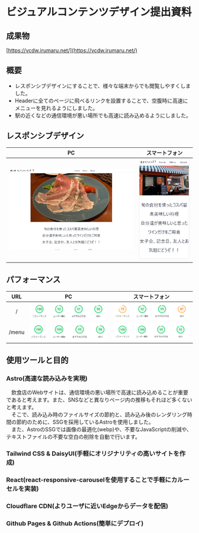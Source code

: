 # ビジュアルコンテンツデザイン提出資料

## 成果物
[https://vcdw.irumaru.net/](https://vcdw.irumaru.net/)

## 概要
- レスポンシブデザインにすることで、様々な端末からでも閲覧しやすくしました。  
- Headerに全てのページに飛べるリンクを設置することで、空腹時に高速にメニューを見れるようにしました。  
- 駅の近くなどの通信環境が悪い場所でも高速に読み込めるようにしました。  

## レスポンシブデザイン
|    PC   |スマートフォン|
|:--------:|:--------:|
|![PC](images/page-pc.png) |![スマートフォン](images/page-smartphone.png) |

## パフォーマンス
|    URL    |    PC   |スマートフォン|
|:--------:|:--------:|:--------:|
| / |![PC](images/root-pc.png) |![スマートフォン](images/root-sm.png) |
| /menu |![PC](images/menu-pc.png) |![スマートフォン](images/menu-sm.png) |

## 使用ツールと目的
### Astro(高速な読み込みを実現)
　飲食店のWebサイトは、通信環境の悪い場所で高速に読み込めることが重要であると考えます。また、SNSなどと異なりページ内の推移もそれほど多くないと考えます。  
　そこで、読み込み時のファイルサイズの節約と、読み込み後のレンダリング時間の節約のために、SSGを採用しているAstroを使用しました。  
　また、AstroのSSGでは画像の最適化(webp)や、不要なJavaScriptの削減や、テキストファイルの不要な空白の削除を自動で行います。  

### Tailwind CSS & DaisyUI(手軽にオリジナリティの高いサイトを作成)

### React(react-responsive-carouselを使用することで手軽にカルーセルを実装)

### Cloudflare CDN(よりユーザに近いEdgeからデータを配信)

### Github Pages & Github Actions(簡単にデプロイ)